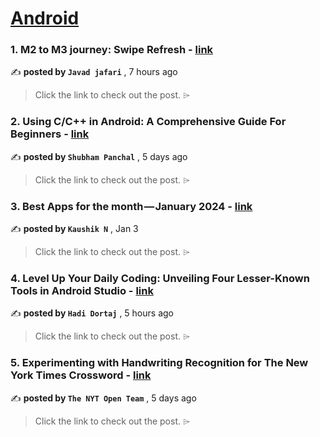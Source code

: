 
<h1><a href=https://medium.com/tag/android/recommended target="_blank" rel="noopener noreferrer">Android</a></h1>
<h3>1. M2 to M3 journey: Swipe Refresh - <a href=https://medium.com/@thatsmejavad/m2-to-m3-journey-swipe-refresh-167143c21686?source=tag_recommended_feed---------0-84----------android----------da85a283_0089_428c_a3dc_ab27777bcc17------- target="_blank" rel="noopener noreferrer">link</a></h3>

✍️ **posted by `Javad jafari`** <date> , 7 hours ago</date>

<blockquote>Click the link to check out the post. ⌲</blockquote>

<h3>2. Using C/C++ in Android: A Comprehensive Guide For Beginners - <a href=https://medium.com/proandroiddev/using-c-c-in-android-a-comprehensive-guide-for-beginners-8a870cf3dba6?source=tag_recommended_feed---------1-107----------android----------da85a283_0089_428c_a3dc_ab27777bcc17------- target="_blank" rel="noopener noreferrer">link</a></h3>

✍️ **posted by `Shubham Panchal`** <date> , 5 days ago</date>

<blockquote>Click the link to check out the post. ⌲</blockquote>

<h3>3. Best Apps for the month — January 2024 - <a href=https://medium.com/@kaushiknune5/best-apps-for-the-month-january-2024-5e5ba103a6b1?source=tag_recommended_feed---------2-85----------android----------da85a283_0089_428c_a3dc_ab27777bcc17------- target="_blank" rel="noopener noreferrer">link</a></h3>

✍️ **posted by `Kaushik N`** <date> , Jan 3</date>

<blockquote>Click the link to check out the post. ⌲</blockquote>

<h3>4. Level Up Your Daily Coding: Unveiling Four Lesser-Known Tools in Android Studio - <a href=https://medium.com/@hadidortaj/level-up-your-daily-coding-unveiling-four-lesser-known-tools-in-android-studio-df58f152de62?source=tag_recommended_feed---------3-84----------android----------da85a283_0089_428c_a3dc_ab27777bcc17------- target="_blank" rel="noopener noreferrer">link</a></h3>

✍️ **posted by `Hadi Dortaj`** <date> , 5 hours ago</date>

<blockquote>Click the link to check out the post. ⌲</blockquote>

<h3>5. Experimenting with Handwriting Recognition for The New York Times Crossword - <a href=https://medium.com/timesopen/experimenting-with-handwriting-recognition-for-new-york-times-crossword-a78e08fec08f?source=tag_recommended_feed---------4-107----------android----------da85a283_0089_428c_a3dc_ab27777bcc17------- target="_blank" rel="noopener noreferrer">link</a></h3>

✍️ **posted by `The NYT Open Team`** <date> , 5 days ago</date>

<blockquote>Click the link to check out the post. ⌲</blockquote>

